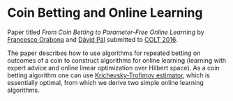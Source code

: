 Coin Betting and Online Learning
================================

Paper titled _From Coin Betting to Parameter-Free Online Learning_ by
[Francesco Orabona](http://francesco.orabona.com/) and [Dávid
Pál](http://david.palenica.com/) submitted to [COLT
2016](http://www.learningtheory.org/colt2016/).

The paper describes how to use
algorithms for repeated betting on outcomes of a coin to construct algorithms
for online learning (learning with expert advice and online linear optimization
over Hilbert space). As a coin betting algorithm one can use
[Krichevsky-Trofimov
estimator](https://en.wikipedia.org/wiki/Krichevsky%E2%80%93Trofimov_estimator),
which is essentially optimal, from which we derive two simple online learning
algorithms.

